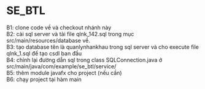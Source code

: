 # SE_BTL
B1: clone code về và checkout nhánh này  
B2: cài sql server và tải file qlnk_142.sql trong mục src/main/resources/database về.  
B3: tạo database tên là quanlynhankhau trong sql server và cho execute file qlnk_1.sql để tạo csdl ban đầu  
B4: chỉnh lại đường dẫn sql trong class SQLConnection.java ở src/main/java/com/example/se_btl/service/  
B5: thêm module javafx cho project (nếu cần)  
B6: chạy project tại hàm main  
